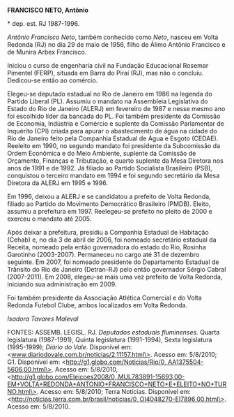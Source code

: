 **FRANCISCO NETO, Antônio**

\* dep. est. RJ 1987-1996.

*Antônio Francisco Neto*, também conhecido como *Neto*, nasceu em Volta
Redonda (RJ) no dia 29 de maio de 1956, filho de Álimo Antônio Francisco
e de Munira Arbex Francisco.

Iniciou o curso de engenharia civil na Fundação Educacional Rosemar
Pimentel (FERP), situada em Barra do Piraí (RJ), mas não o concluiu.
Dedicou-se então ao comércio.

Elegeu-se deputado estadual no Rio de Janeiro em 1986 na legenda do
Partido Liberal (PL). Assumiu o mandato na Assembleia Legislativa do
Estado do Rio de Janeiro (ALERJ) em fevereiro de 1987 e nesse mesmo ano
foi escolhido líder da bancada do PL. Foi também presidente da Comissão
de Economia, Indústria e Comércio e suplente da Comissão Parlamentar de
Inquérito (CPI) criada para apurar o abastecimento de água na cidade do
Rio de Janeiro feito pela Companhia Estadual de Água e Esgoto (CEDAE).
Reeleito em 1990, no segundo mandato foi presidente da Subcomissão da
Ordem Econômica e do Meio Ambiente, suplente da Comissão de Orçamento,
Finanças e Tributação, e quarto suplente da Mesa Diretora nos anos de
1991 e de 1992. Já filiado ao Partido Socialista Brasileiro (PSB),
conquistou o terceiro mandato em 1994 e foi segundo secretário da Mesa
Diretora da ALERJ em 1995 e 1996.

Em 1996, deixou a ALERJ e se candidatou a prefeito de Volta Redonda,
filiado ao Partido do Movimento Democrático Brasileiro (PMDB). Eleito,
assumiu a prefeitura em 1997. Reelegeu-se prefeito no pleito de 2000 e
exerceu o mandato até 2005.

Após deixar a prefeitura, presidiu a Companhia Estadual de Habitação
(Cehab) e, no dia 3 de abril de 2006, foi nomeado secretário estadual da
Receita, nomeado pela então governadora do estado do Rio, Rosinha
Garotinho (2003-2007). Permaneceu no cargo até 31 de dezembro seguinte.
Em 2007, foi nomeado presidente do Departamento Estadual de Trânsito do
Rio de Janeiro (Detran-RJ) pelo então governador Sérgio Cabral
(2007-2011). Em 2008, elegeu-se mais uma vez prefeito de Volta Redonda,
iniciando sua administração em 2009.

Foi também presidente da Associação Atlética Comercial e do Volta
Redonda Futebol Clube, ambos localizados em Volta Redonda.

*Isadora Tavares Maleval*

FONTES: ASSEMB. LEGISL. RJ. *Deputados estaduais fluminenses.* Quarta
legislatura (1987-1991), Quinta legislatura (1991-1994), Sexta
legislatura (1995-1999); *Diário do Vale*. Disponível em:
\<www.diariodovale.com.br/noticias/2,11157.html\>. Acesso em: 5/8/2010;
G1. Disponível em:
\<http://g1.globo.com/Noticias/Rio/0,,AA1375504-5606,00.html\>. Acesso
em: 5/8/2010,
\<http://g1.globo.com/Eleicoes2008/0,,MUL783891-15693,00-EM+VOLTA+REDONDA+ANTONIO+FRANCISCO+NETO+E+ELEITO+NO+TURNO.html\>.
Acesso em: 5/8/2010; Terra Notícias. Disponível em:
\<http://noticias.terra.com.br/brasil/noticias/0,,OI4048270-EI7896,00.html\>.
Acesso em: 5/8/2010.
